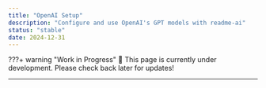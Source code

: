 ```yaml
---
title: "OpenAI Setup"
description: "Configure and use OpenAI's GPT models with readme-ai"
status: "stable"
date: 2024-12-31
---
```


???+ warning "Work in Progress"
    🚧 This page is currently under development. Please check back later for updates!

---

<!-- # OpenAI Configuration

Configure readme-ai to use OpenAI's language models for generating documentation.

--8<-- "llm_configs.md:openai"

[OpenAI]: https://platform.openai.com/

--- -->
